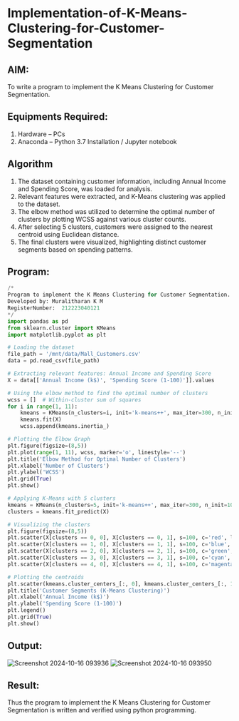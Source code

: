 # Implementation-of-K-Means-Clustering-for-Customer-Segmentation

## AIM:
To write a program to implement the K Means Clustering for Customer Segmentation.

## Equipments Required:
1. Hardware – PCs
2. Anaconda – Python 3.7 Installation / Jupyter notebook

## Algorithm
1. The dataset containing customer information, including Annual Income and Spending Score, was loaded for analysis.
2. Relevant features were extracted, and K-Means clustering was applied to the dataset.
3. The elbow method was utilized to determine the optimal number of clusters by plotting WCSS against various cluster counts.
4. After selecting 5 clusters, customers were assigned to the nearest centroid using Euclidean distance.
5. The final clusters were visualized, highlighting distinct customer segments based on spending patterns.

## Program:
```py
/*
Program to implement the K Means Clustering for Customer Segmentation.
Developed by: Muralitharan K M
RegisterNumber:  212223040121
*/
import pandas as pd
from sklearn.cluster import KMeans
import matplotlib.pyplot as plt

# Loading the dataset
file_path = '/mnt/data/Mall_Customers.csv'
data = pd.read_csv(file_path)

# Extracting relevant features: Annual Income and Spending Score
X = data[['Annual Income (k$)', 'Spending Score (1-100)']].values

# Using the elbow method to find the optimal number of clusters
wcss = []  # Within-cluster sum of squares
for i in range(1, 11):
    kmeans = KMeans(n_clusters=i, init='k-means++', max_iter=300, n_init=10, random_state=42)
    kmeans.fit(X)
    wcss.append(kmeans.inertia_)

# Plotting the Elbow Graph
plt.figure(figsize=(8,5))
plt.plot(range(1, 11), wcss, marker='o', linestyle='--')
plt.title('Elbow Method for Optimal Number of Clusters')
plt.xlabel('Number of Clusters')
plt.ylabel('WCSS')
plt.grid(True)
plt.show()

# Applying K-Means with 5 clusters
kmeans = KMeans(n_clusters=5, init='k-means++', max_iter=300, n_init=10, random_state=42)
clusters = kmeans.fit_predict(X)

# Visualizing the clusters
plt.figure(figsize=(8,5))
plt.scatter(X[clusters == 0, 0], X[clusters == 0, 1], s=100, c='red', label='Cluster 1')
plt.scatter(X[clusters == 1, 0], X[clusters == 1, 1], s=100, c='blue', label='Cluster 2')
plt.scatter(X[clusters == 2, 0], X[clusters == 2, 1], s=100, c='green', label='Cluster 3')
plt.scatter(X[clusters == 3, 0], X[clusters == 3, 1], s=100, c='cyan', label='Cluster 4')
plt.scatter(X[clusters == 4, 0], X[clusters == 4, 1], s=100, c='magenta', label='Cluster 5')

# Plotting the centroids
plt.scatter(kmeans.cluster_centers_[:, 0], kmeans.cluster_centers_[:, 1], s=300, c='yellow', label='Centroids')
plt.title('Customer Segments (K-Means Clustering)')
plt.xlabel('Annual Income (k$)')
plt.ylabel('Spending Score (1-100)')
plt.legend()
plt.grid(True)
plt.show()
```

## Output:
![Screenshot 2024-10-16 093936](https://github.com/user-attachments/assets/7102d0d3-4fa7-4cc8-ab99-2a48b7fbedcf)
![Screenshot 2024-10-16 093950](https://github.com/user-attachments/assets/514a322f-6f7d-4bc1-9376-619309d03f72)



## Result:
Thus the program to implement the K Means Clustering for Customer Segmentation is written and verified using python programming.
